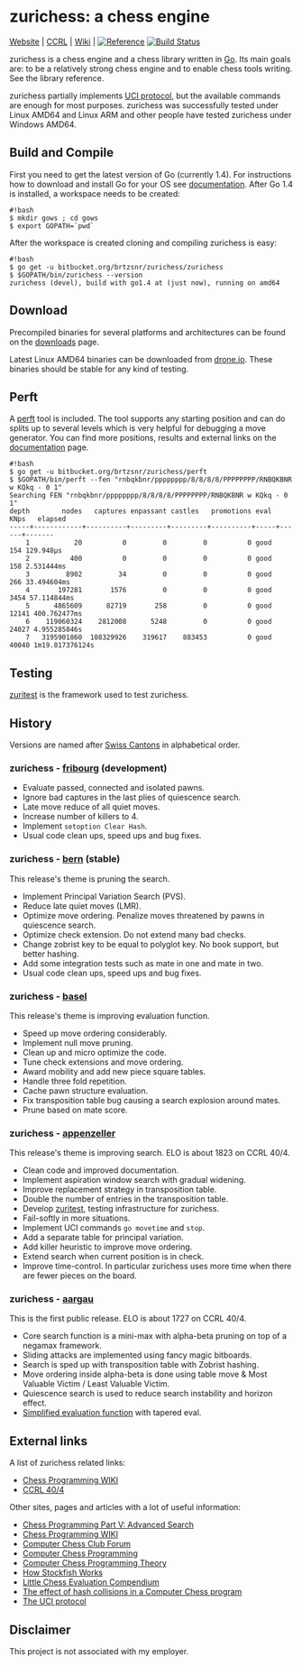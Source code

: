 # zurichess: a chess engine

[Website](https://bitbucket.org/brtzsnr/zurichess) |
[CCRL](http://www.computerchess.org.uk/ccrl/404/cgi/engine_details.cgi?print=Details+%28text%29&eng=Zurichess%20Appenzeller%2064-bit) |
[Wiki](http://chessprogramming.wikispaces.com/Zurichess) |
[![Reference](https://godoc.org/bitbucket.org/brtzsnr/zurichess?status.svg)](https://godoc.org/bitbucket.org/brtzsnr/zurichess)
[![Build Status](https://drone.io/bitbucket.org/brtzsnr/zurichess/status.png)](https://drone.io/bitbucket.org/brtzsnr/zurichess/latest)

zurichess is a chess engine and a chess library written in
[Go](http://www.golang.org). Its main goals are: to be a relatively
strong chess engine and to enable chess tools writing. See
the library reference.

zurichess partially implements [UCI
protocol](http://wbec-ridderkerk.nl/html/UCIProtocol.html), but
the available commands are enough for most purposes.  zurichess was
successfully tested under Linux AMD64 and Linux ARM and other people
have tested zurichess under Windows AMD64.

## Build and Compile

First you need to get the latest version of Go (currently 1.4). For
instructions how to download and install Go for your OS see
[documentation](https://golang.org/doc/install). After Go 1.4 is
installed, a workspace needs to be created:

```
#!bash
$ mkdir gows ; cd gows
$ export GOPATH=`pwd`
```

After the workspace is created cloning and compiling zurichess is easy:

```
#!bash
$ go get -u bitbucket.org/brtzsnr/zurichess/zurichess
$ $GOPATH/bin/zurichess --version
zurichess (devel), build with go1.4 at (just now), running on amd64
```

## Download

Precompiled binaries for several platforms and architectures can be found
on the [downloads](https://bitbucket.org/brtzsnr/zurichess/downloads)
page.

Latest Linux AMD64 binaries can be downloaded from
[drone.io](https://drone.io/bitbucket.org/brtzsnr/zurichess/files). These
binaries should be stable for any kind of testing.


## Perft

A [perft](https://chessprogramming.wikispaces.com/Perft) tool
is included.  The tool supports any starting position and can do
splits up to several levels which is very helpful for debugging a move
generator.  You can find more positions, results and external links on the
[documentation](https://godoc.org/bitbucket.org/brtzsnr/zurichess/perft)
page.

```
#!bash
$ go get -u bitbucket.org/brtzsnr/zurichess/perft
$ $GOPATH/bin/perft --fen "rnbqkbnr/pppppppp/8/8/8/8/PPPPPPPP/RNBQKBNR w KQkq - 0 1"
Searching FEN "rnbqkbnr/pppppppp/8/8/8/8/PPPPPPPP/RNBQKBNR w KQkq - 0 1"
depth        nodes   captures enpassant castles   promotions eval  KNps   elapsed
-----+------------+----------+---------+---------+----------+-----+------+-------
    1           20          0         0         0          0 good    154 129.948µs
    2          400          0         0         0          0 good    158 2.531444ms
    3         8902         34         0         0          0 good    266 33.494604ms
    4       197281       1576         0         0          0 good   3454 57.114844ms
    5      4865609      82719       258         0          0 good  12141 400.762477ms
    6    119060324    2812008      5248         0          0 good  24027 4.955285846s
    7   3195901860  108329926    319617    883453          0 good  40040 1m19.817376124s
```

## Testing

[zuritest](https://bitbucket.org/brtzsnr/zuritest) is the framework used to test zurichess.

## History

Versions are named after [Swiss Cantons](http://en.wikipedia.org/wiki/Cantons_of_Switzerland)
in alphabetical order.

### zurichess - [fribourg](https://en.wikipedia.org/wiki/Canton_of_Fribourg) (development)

* Evaluate passed, connected and isolated pawns.
* Ignore bad captures in the last plies of quiescence search.
* Late move reduce of all quiet moves.
* Increase number of killers to 4.
* Implement `setoption Clear Hash`.
* Usual code clean ups, speed ups and bug fixes.

### zurichess - [bern](http://en.wikipedia.org/wiki/Canton_of_Bern) (stable)

This release's theme is pruning the search.

* Implement Principal Variation Search (PVS).
* Reduce late quiet moves (LMR).
* Optimize move ordering. Penalize moves threatened by pawns in quiescence search.
* Optimize check extension. Do not extend many bad checks.
* Change zobrist key to be equal to polyglot key. No book support, but better hashing.
* Add some integration tests such as mate in one and mate in two.
* Usual code clean ups, speed ups and bug fixes.

### zurichess - [basel](http://en.wikipedia.org/wiki/Basel-Stadt)

This release's theme is improving evaluation function.

* Speed up move ordering considerably.
* Implement null move pruning.
* Clean up and micro optimize the code.
* Tune check extensions and move ordering.
* Award mobility and add new piece square tables.
* Handle three fold repetition.
* Cache pawn structure evaluation.
* Fix transposition table bug causing a search explosion around mates.
* Prune based on mate score.

### zurichess - [appenzeller](http://en.wikipedia.org/wiki/Appenzeller_cheese)

This release's theme is improving search. ELO is about 1823 on CCRL 40/4.

* Clean code and improved documentation.
* Implement aspiration window search with gradual widening.
* Improve replacement strategy in transposition table.
* Double the number of entries in the transposition table.
* Develop [zuritest](https://bitbucket.org/brtzsnr/zuritest), testing infrastructure for zurichess.
* Fail-softly in more situations.
* Implement UCI commands `go movetime` and `stop`.
* Add a separate table for principal variation.
* Add killer heuristic to improve move ordering.
* Extend search when current position is in check.
* Improve time-control. In particular zurichess uses more time when there are fewer pieces on the board.

### zurichess - [aargau](http://en.wikipedia.org/wiki/Aargau)

This is the first public release. ELO is about 1727 on CCRL 40/4.

* Core search function is a mini-max with alpha-beta pruning on top of a negamax framework.
* Sliding attacks are implemented using fancy magic bitboards.
* Search is sped up with transposition table with Zobrist hashing.
* Move ordering inside alpha-beta is done using table move & Most Valuable Victim / Least Valuable Victim.
* Quiescence search is used to reduce search instability and horizon effect.
* [Simplified evaluation function](https://chessprogramming.wikispaces.com/Simplified+evaluation+function) with tapered eval.

## External links

A list of zurichess related links:

* [Chess Programming WIKI](http://chessprogramming.wikispaces.com/Zurichess)
* [CCRL 40/4](http://www.computerchess.org.uk/ccrl/404/cgi/engine_details.cgi?print=Details+%28text%29&eng=Zurichess%20Appenzeller%2064-bit)

Other sites, pages and articles with a lot of useful information:

* [Chess Programming Part V: Advanced Search](http://www.gamedev.net/page/resources/_/technical/artificial-intelligence/chess-programming-part-v-advanced-search-r1197)
* [Chess Programming WIKI](http://chessprogramming.wikispaces.com)
* [Computer Chess Club Forum](http://talkchess.com/forum/index.php)
* [Computer Chess Programming](http://verhelst.home.xs4all.nl/chess/search.html)
* [Computer Chess Programming Theory](http://www.frayn.net/beowulf/theory.html)
* [How Stockfish Works](http://rin.io/chess-engine/)
* [Little Chess Evaluation Compendium](https://chessprogramming.wikispaces.com/file/view/LittleChessEvaluationCompendium.pdf)
* [The effect of hash collisions in a Computer Chess program](https://cis.uab.edu/hyatt/collisions.html)
* [The UCI protocol](http://wbec-ridderkerk.nl/html/UCIProtocol.html)

## Disclaimer

This project is not associated with my employer.
